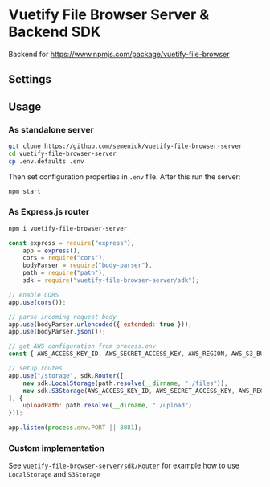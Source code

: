 # Vuetify File Browser Server & Backend SDK

Backend for https://www.npmjs.com/package/vuetify-file-browser

## Settings


## Usage

### As standalone server

```bash
git clone https://github.com/semeniuk/vuetify-file-browser-server
cd vuetify-file-browser-server
cp .env.defaults .env
```

Then set configuration properties in `.env` file. After this run the server:

```bash
npm start
```

### As Express.js router

```bash
npm i vuetify-file-browser-server
```

```js
const express = require("express"),
    app = express(),
    cors = require("cors"),
    bodyParser = require("body-parser"),
    path = require("path"),
    sdk = require("vuetify-file-browser-server/sdk");

// enable CORS
app.use(cors());

// parse incoming request body
app.use(bodyParser.urlencoded({ extended: true }));
app.use(bodyParser.json());

// get AWS configuration from process.env
const { AWS_ACCESS_KEY_ID, AWS_SECRET_ACCESS_KEY, AWS_REGION, AWS_S3_BUCKET } = process.env;

// setup routes
app.use("/storage", sdk.Router([
    new sdk.LocalStorage(path.resolve(__dirname, "./files")),
    new sdk.S3Storage(AWS_ACCESS_KEY_ID, AWS_SECRET_ACCESS_KEY, AWS_REGION, AWS_S3_BUCKET)
], {
    uploadPath: path.resolve(__dirname, "./upload")
}));

app.listen(process.env.PORT || 8081);
```

### Custom implementation

See [`vuetify-file-browser-server/sdk/Router`](https://github.com/semeniuk/vuetify-file-browser-server/blob/master/sdk/Router.js) for example how to use `LocalStorage` and `S3Storage`
